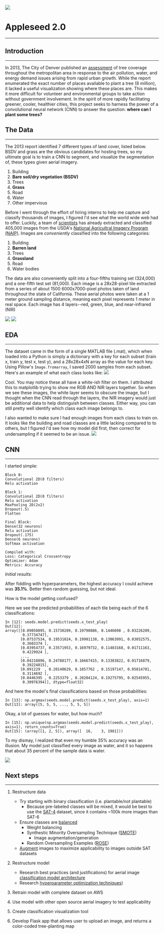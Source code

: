 
![](images/banner.png)
# Appleseed 2.0
***
## Introduction
***
In 2013, The City of Denver published an [assessment](https://www.denvergov.org/media/gis/DataCatalog/tree_canopy_assessment_2013/pdf/Tree_Canopy_Assessment_2013_Final_Report.pdf) of tree coverage throughout the metropolitan area in response to the air pollution, water, and energy demand issues arising from rapid urban growth. While the report enumerated the exact number of places available to plant a tree (8 million), it lacked a useful visualization showing where these places are. This makes it more difficult for volunteer and environmental groups to take action without government involvement. In the spirit of more rapidly facilitating greener, cooler, healthier cities, this project seeks to harness the power of a convolutional neural network (CNN) to answer the question: **where can I plant some trees?**

## The Data
***
The 2013 report identified 7 different types of land cover, listed below. BSDV and grass are the obvious candidates for hosting trees, so my ultimate goal is to train a CNN to segment, and visualize the segmentation of, these types given aerial imagery.
1. Building
2. **Bare soil/dry vegetation (BSDV)**
3. Trees
4. **Grass**
5. Road
6. Water
7. Other impervious

 Before I went through the effort of hiring interns to help me capture and classify thousands of images, I figured I'd see what the world wide web had to offer. Luckily, a team of [scientists](http://bit.csc.lsu.edu/~saikat/publications/sigproc-sp.pdf) has already extracted and classified 405,000 images from the USDA's [National Agricultral Imagery Program (NAIP)](https://www.fsa.usda.gov/Internet/FSA_File/naip_2009_info_final.pdf). Images are *conveniently* classified into the following categories:
 1. Building
 2. **Barren land**
 3. Trees
 4. **Grassland**
 5. Road
 6. Water bodies

The data are also conveniently split into a four-fifths training set (324,000) and a one-fifth test set (81,000). Each image is a 28x28-pixel tile extracted from a series of about 1500 6000x7000-pixel photos taken of land throughout the state of California. These aerial photos were taken at a 1 meter ground sampling distance, meaning each pixel represents 1 meter in real space. Each image has 4 layers--red, green, blue, and near-infrared (NIR)

![](images/grass.png) ![](images/example.png)

## EDA
***
The dataset came in the form of a single MATLAB file (.mat), which when loaded into a Python is simply a dictionary with a key for each subset (train x, train y, test x, test y), and a 28x28x4xN array as the value for each key. Using Pillow's `Image.fromarray`, I saved 2000 samples from each subset. Here's an example of what each class looks like:
![](images/classes_RGBA.png)

Cool. You may notice these all have a white-ish filter on them. I attributed this to matplotlib trying to show me RGB AND NIR layers together. So when we see these images, the white layer seems to obscure the image, but I thought when the CNN read through the layers, the NIR imagery would just be additional data to help distinguish between classes. Either way, you can still pretty well identify which class each image belongs to. 

I also wanted to make sure I had enough images from each class to train on. It looks like the building and road classes are a little lacking compared to to others, but I figured I'd see how my model did first, then correct for undersampling if it seemed to be an issue.
![](images/class_distribution.png)
 
## CNN
***
I started simple:
```
Block 0:
Convolutional 2D(8 filters)
Relu activation

Block 1:
Convolutional 2D(8 filters)
Relu activation 
MaxPooling 2D(2x2)
Dropout(.5)
Flatten

Final Block:
Dense(32 neurons)
Relu activation
Dropout(.175)
Dense(6 neurons)
Softmax activation

Compiled with:
Loss: Categorical Crossentropy
Optimizer: Adam
Metrics: Accuracy
```

*Initial results:*

After fiddling with hyperparameters, the highest accuracy I could achieve was **35.1%**. 
Better then random guessing, but not ideal. 

How is the model getting confused?

Here we see the predicted probabilities of each tile being each of the 6 classifications:
```
In [12]: seeds.model.predict(seeds.x_test_play)                                                                             
Out[12]: 
array([[0.09050895, 0.15730289, 0.19790886, 0.1446698 , 0.03226209,
        0.37734747],
       [0.07537534, 0.19531024, 0.19981138, 0.13063991, 0.03852575,
        0.3603374 ],
       [0.03954737, 0.23571953, 0.16979732, 0.11483168, 0.01711163,
        0.4229924 ],
       ...,
       [0.04218896, 0.24788177, 0.16667415, 0.13383822, 0.01716879,
        0.39224815],
       [0.091229  , 0.20140629, 0.1857762 , 0.15197147, 0.05814781,
        0.3114692 ],
       [0.0446395 , 0.2253379 , 0.20204124, 0.19275795, 0.02545955,
        0.30976394]], dtype=float32)
```

And here the model's final classifications based on those probabilities:
```
In [13]: np.argmax(seeds.model.predict(seeds.x_test_play), axis=1)                                                          
Out[13]: array([5, 5, 5, ..., 5, 5, 5])
```
Okay, a lot of guesses for water, but how much?
```
In [15]: np.unique(np.argmax(seeds.model.predict(seeds.x_test_play), axis=1), return_counts=True)                           
Out[15]: (array([1, 2, 5]), array([  16,    3, 1981]))
```
To my dismay, I realized that even my humble 35% accuracy was an illusion. My model just classified every image as water, and it so happens that about 35 percent of the sample data is water. 

![](images/wrong2.jpg)

## Next steps
***
1. Restructure data
    - Try starting with binary classification (i.e. plantable/not plantable) 
        - Because pre-labeled classes will be mixed, it would be best to use the [SAT-4](https://csc.lsu.edu/~saikat/deepsat/) dataset, since it contains ~100k more images than SAT-6
    - Ensure classes are [balanced](https://towardsdatascience.com/handling-imbalanced-datasets-in-deep-learning-f48407a0e758)
        - Weight balancing
        - Synthestic Minority Oversampling Technique ([SMOTE](https://medium.com/analytics-vidhya/balance-your-data-using-smote-98e4d79fcddb))
            - Image augmentation/generation
        - Random Oversampling Examples ([ROSE](https://www.analyticsvidhya.com/blog/2016/03/practical-guide-deal-imbalanced-classification-problems/))
    - [Augment](https://towardsdatascience.com/image-augmentation-using-python-numpy-opencv-and-skimage-ef027e9898da) images to maximize applicability to images outside SAT datasets

2. Restructure model
    - Research best practices (and justifications) for aerial image [classification model architecture](https://towardsdatascience.com/semantic-segmentation-of-aerial-images-using-deep-learning-90fdf4ad780)
    - Research [hyperparameter optimization techniques](https://towardsdatascience.com/understanding-hyperparameters-optimization-in-deep-learning-models-concepts-and-tools-357002a3338a)) 

3. Retrain model with complete dataset on AWS

4. Use model with other open source aerial imagery to test applicability

5. Create classification visualization tool

6. Develop Flask app that allows user to upload an image, and returns a color-coded tree-planting map









